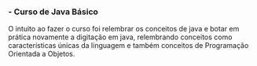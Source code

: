 ### - Curso de Java Básico

O intuito ao fazer o curso foi relembrar os conceitos de java e botar em prática novamente a digitação em java, relembrando conceitos como características únicas da linguagem e também conceitos de Programação Orientada a Objetos.
